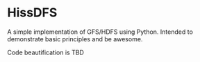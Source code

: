 # HissDFS

A simple implementation of GFS/HDFS using Python.  Intended to demonstrate basic principles and be awesome.

Code beautification is TBD

